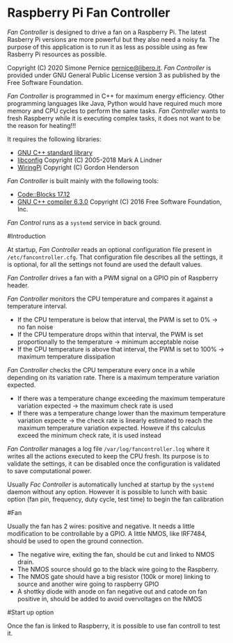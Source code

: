 # Raspberry Pi Fan Controller

*Fan Controller* is designed to drive a fan on a Raspberry Pi.
The latest Rasberry Pi versions are more powerful but they also need a noisy fa. The purpose of this application is to run it as less as possible using as few Rasberry Pi resources as possible.

Copyright (C) 2020 Simone Pernice <pernice@libero.it>. 
*Fan Controller* is provided under GNU General Public License version 3 as published by the Free Software Foundation.

*Fan Controller* is programmed in C++ for maximum energy efficiency. Other programming languages like Java, Python would have required much more memory and CPU cycles to perform the same tasks. *Fan Controller* wants to fresh Raspberry while it is executing complex tasks, it does not want to be the reason for heating!!!

It requires the following libraries:

* [GNU C++ standard library](https://gcc.gnu.org/onlinedocs/libstdc++/)
* [libconfig](https://hyperrealm.github.io/libconfig/) Copyright (C) 2005-2018  Mark A Lindner
* [WiringPi](http://wiringpi.com/) Copyright (C) Gordon Henderson

*Fan Controller* is built mainly with the following tools:

* [Code::Blocks 17.12](www.codeblocks.org) 
* [GNU C++ compiler  6.3.0](https://gcc.gnu.org/) Copyright (C) 2016 Free Software Foundation, Inc.

*Fan Control* runs as a `systemd` service  in back ground. 

#Introduction

At startup, *Fan Controller* reads an optional configuration file present in `/etc/fancontroller.cfg`. 
That configuration file describes all the settings, it is optional, for all the settings not found are used the default values.

*Fan Controller* drives a fan with a PWM signal on a GPIO pin of Raspberry header. 

*Fan Controller* monitors the CPU temperature and compares it against a temperature interval. 
* If the CPU temperature is below that interval, the PWM is set to 0% -> no fan noise
* If the CPU temperature drops within that interval, the PWM is set proportionally to the temperature -> minimum acceptable noise
* If the CPU temperature is above that interval, the PWM is set to 100% -> maximum temperature dissipation 

*Fan Controller* checks the CPU temperature every once in a while depending on its variation rate. There is a maximum temperature variation expected.
* If there was a temperature change exceeding the maximum temperature variation expected -> the maximum check rate is used
* If there was a temperature change lower than the maximum temperature variation expecte -> the check rate is linearly estimated to reach the maximum temperature variation expected. Howeve if ths calculus exceed the minimum check rate, it is used instead

*Fan Controller* manages a log file `/var/log/fancontroller.log` where it writes all the actions executed to keep the CPU fresh. 
Its purpose is to validate the settings, it can be disabled once the configuration is validated to save computational power.

Usually *Fac Controller* is automatically lunched at startup by the `systemd` daemon without any option. However it is possible to lunch with basic option (fan pin, frequency, duty cycle, test time) to begin the fan calibration

#Fan

Usually the fan has 2 wires: positive and negative. It needs a little modification to be controllable by a GPIO. A little NMOS, like IRF7484, should be used to open the ground connection.

* The negative wire, exiting the fan, should be cut and linked to NMOS drain. 
* The NMOS source should go to the black wire going to the Raspberry.
* The NMOS gate should have a big resistor (100k or more) linking to source and another wire going to raspberry GPIO
* A shottky diode with anode on fan negative out and catode on fan positive in, should be added to avoid overvoltages on the NMOS

#Start up option

Once the fan is linked to Raspberry, it is possible to use fan controll to test it.
